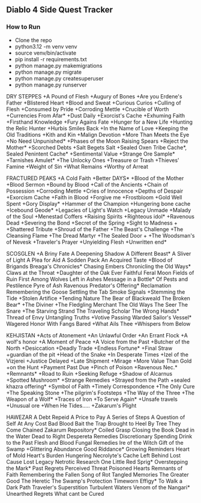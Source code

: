## Diablo 4 Side Quest Tracker

### How to Run
* Clone the repo
* python3.12 -m venv venv
* source venv/bin/activate
* pip install -r requirements.txt
* python manage.py makemigrations
* python manage.py migrate
* python manage.py createsuperuser
* python manage.py runserver

DRY STEPPES
+A Pound of Flesh
+Augury of Bones
+Are you Erdene's Father
+Blistered Heart
+Blood and Sweat
+Curious Curios
+Culling of Flesh
+Consumed by Pride
+Corroding Mettle
+Crucible of Worth
+Currencies From Afar*
+Dust Daily
+Exorcist's Cache
+Exhuming Faith
+Firsthand Knowledge
+Fury Agains Fate
+Hunger for a New Life
+Hunting the Relic Hunter
+Hurbis Smiles Back
+In the Name of Love
+Keeping the Old Traditions
+Kith and Kin
+Malign Devotion
+More Than Meets the Eye
+No Need Unpunished*
+Phases of the Moon
Raising Spears
+Reject the Mother*
+Scorched Debts
+Salt Begets Salt
+Sealed Oxen Tribe Cache*, Sealed Penintent Cache*
+Sentimental Value
+Strange Ore Sample*
+Tarnishes Amulet*
+The Unlocky Ones
+Treasure or Trash
+Thieves' Famine
+Weight of Sin
+What Remains
+Worthy of Arreat

FRACTURED PEAKS
+A Cold Faith
+Better DAYS*
+Blood of the Mother
+Blood Sermon
+Bound by Blood
+Call of the Ancients
+Chain of Possession
+Corroding Mettle
+Cries of Innocence
+Depths of Despair
+Exorcism Cache
+Faith in Blood
+Forgive me
+Frostbloom
+Gold Well Spent
+Gory Display*
+Hammer of the Champion
+Hungering bone cache
+Icebound Geode*
+Legacies of Light's Watch
+Legacy Unmade
+Malady of the Soul
+Menestad Coffers
+Raising Spirits
+Righteous idol*
+Ravenous Dead
+Severing the Bond
+Secret of the Spring
+Sight to Madness +
+Shattered Tribute
+Shroud of the Father
+The Beast's Challenge
+The Cleansing Flame
+The Dread Martyr
+The Sealed Door + 
+The Woodsman's of Nevesk
+Traveler's Prayer
+Unyielding Flesh
+Unwritten end*

SCOSGLEN
+A Briny Fate
A Deepening Shadow
A Different Beast*
A Sliver of Light
A Plea for Aid
A Sodden Pack
An Acquired Taste
+Blood of Brigands
Breaga's Chronicles*
Chasing Embers
Chronicling the Old Ways*
Claws at the Throat
+Daughter of the Oak
Ever Faithful
Feral Moon
Fields of Ruin
First Among Wolves
Left in Ashes
Message in a Bottle*
Of Pests and Pestilence
Pyre of Ash
Ravenous Predator's Offering*
Reclamation
Remembering the Goose
Settling the Tab
Smoke Signals
+Stemming the Tide
+Stolen Artifice
+Tending Nature
The Bear of Blackweald
The Broken Bear*
+The Diviner
+The Fledgling Merchant
The Old Ways
The Seer
The Snare
+The Starving Strand
The Traveling Scholar
The Wrong Hands*
Thread of Envy
Untangling Truths
+Votive Passing
Warded Sailor's Vessel*
Wagered Honor
With Fangs Bared
+What Ails Thee
+Whispers from Below

KEHJISTAN
+Acts of Atonement
+An Unlawful Order
+An Errant Flock
+A wolf's honor
+A Moment of Peace
+A Voice from the Past
+Butcher of the North
+Desiccation
+Deadly Trade
+Endless Fortune*
+Final Straw
+guardian of the pit
+Head of the Snake
+In Desperate Times
+Izel of the Vizjerei
+Justice Delayed
+Late Shipment
+Mirage
+More Value Than Gold
+on the Hunt
+Payment Past Due
+Pinch of Poison
+Ravenous Nec.*
+Remnants*
+Road to Ruin
+Seeking Refuge
+Shadow of Alcarnus
+Spotted Mushroom*
+Strange Remedies
+Strayed from the Path
+sealed khazra offering*
+Symbol of Faith
+Timely Correspondence
+The Only Cure
+The Speaking Stone
+The pilgrim's Footsteps
+The Way of the Three
+The Weapon of a Wolf*
+Traces of Iron
+To Serve Again*
+Unsafe travels
+Unusual ore
+When He Tides.....
+Zakarum's Plight

HAWEZAR
A Debt Repeid
A Price to Pay
A Series of Steps
A Question of Self
At Any Cost
Bad Blood
Bait the Trap
Brought to Heel
By Tree They Come
Chained Zakarum Repository*
Coiled Grasp
Closing the Book
Dead in the Water
Dead to Right
Despereta Remedies
Discretionary Spending
Drink to the Past
Flesh and Blood
Fungal Remedies
Ire of the Witch
Gift of the Swamp
+Glittering Abundance
Good Riddance*
Growing Reminders
Heart of Mold
Heart's Burden
Hungering Necrolyte's Cache
Left Behind
Lost Cause
Lost Legacy
Netrotic Research
One Little Red Sprig*
Overstepping the Mark*
Past Regrets
Perceived Threat
Poisoned Hearts
Remnants of Faith
Remembering the Fallen
Song of Rot
Tangled Memories
The Greater Good
The Heretic
The Swamp's Protection
Timeworn Effigy*
To Walk a Dark Path
Traveler's Superstition
Turbulent Waters
Venom of the Nangari*
Unearthed Regrets
What cant be Cured